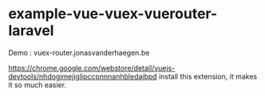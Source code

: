 # example-vue-vuex-vuerouter-laravel

Demo : vuex-router.jonasvanderhaegen.be

https://chrome.google.com/webstore/detail/vuejs-devtools/nhdogjmejiglipccpnnnanhbledajbpd
install this extension, it makes it so much easier.
